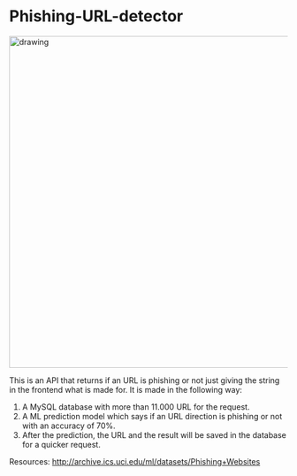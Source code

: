 # Phishing-URL-detector

<img src="https://media.istockphoto.com/photos/phishing-attack-picture-id1253294358?s=612x612" alt="drawing" width="600"/>

This is an API that returns if an URL is phishing or not just giving the string in the frontend what is made for.
It is made in the following way:

1. A MySQL database with more than 11.000 URL for the request.
2. A ML prediction model which says if an URL direction is phishing or not with an accuracy of 70%.
3. After the prediction, the URL and the result will be saved in the database for a quicker request.

Resources:
http://archive.ics.uci.edu/ml/datasets/Phishing+Websites
